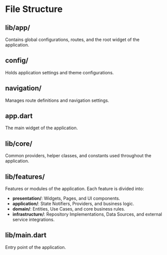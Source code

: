 # File Structure

## lib/app/
Contains global configurations, routes, and the root widget of the application.

## config/
Holds application settings and theme configurations.

## navigation/
Manages route definitions and navigation settings.

## app.dart
The main widget of the application.

## lib/core/
Common providers, helper classes, and constants used throughout the application.

## lib/features/
Features or modules of the application. Each feature is divided into:
- **presentation/**: Widgets, Pages, and UI components.
- **application/**: State Notifiers, Providers, and business logic.
- **domain/**: Entities, Use Cases, and core business rules.
- **infrastructure/**: Repository Implementations, Data Sources, and external service integrations.

## lib/main.dart
Entry point of the application.
